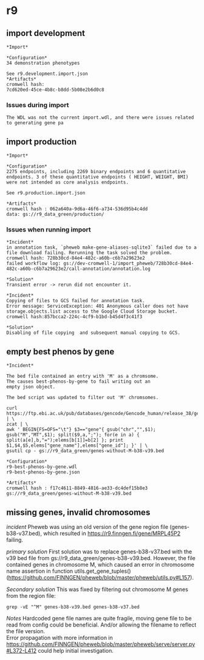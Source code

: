 # r9
## import development

    *Import*

	*Configuration*
    34 demonstration phenotypes

    See r9.development.import.json
	*Artifacts*
    cromwell hash:
    7cd620ed-45ce-4b8c-b8dd-5b08e2b6d0c8

### Issues during import

    The WDL was not the current import.wdl, and there were issues related to generating gene pa


## import production

    *Import*

	*Configuration*
    2275 endpoints, including 2269 binary endpoints and 6 quantitative endpoints. 3 of these quantitative endpoints ( HEIGHT, WEIGHT, BMI) were not intended as core analysis endpoints.

    See r9.production.import.json

	*Artifacts*
	cromwell hash : 062a640a-9d6a-46f6-a734-536d95b4c4dd
    data: gs://r9_data_green/production/

### Issues when running import
    *Incident*
    in annotation task, `pheweb make-gene-aliases-sqlite3` failed due to a file download failing. Rerunning the task solved the problem.
    cromwell hash: 728b30cd-84e4-482c-a60b-c6b7a29623e2
    failed workflow log: gs://dev-cromwell-1/import_pheweb/728b30cd-84e4-482c-a60b-c6b7a29623e2/call-annotation/annotation.log

    *Solution*
    Transient error -> rerun did not encounter it.

    *Incident*
    Copying of files to GCS failed for annotation task.
    Error message: ServiceException: 401 Anonymous caller does not have storage.objects.list access to the Google Cloud Storage bucket.
    cromwell hash:857bcca2-224c-4cf9-b1bd-b45d4f3c41f3

    *Solution*
    Disabling of file copying  and subsequent manual copying to GCS.

## empty best phenos by gene

	*Incident*

	The bed file contained an entry with 'M' as a chromsome.
	The causes best-phenos-by-gene to fail writing out an
	empty json object.

	The bed script was updated to filter out 'M' chromsomes.

```
curl https://ftp.ebi.ac.uk/pub/databases/gencode/Gencode_human/release_38/gencode.v38.annotation.gff3.gz | \
zcat | \
awk ' BEGIN{FS=OFS="\t"} $3=="gene"{ gsub("chr","",$1); gsub("M","MT",$1); split($9,a,";"); for(e in a) { split(a[e],b,"=");elems[b[1]]=b[2] }; print $1,$4,$5,elems["gene_name"],elems["gene_id"]; }' | \
gsutil cp - gs://r9_data_green/genes-without-M-b38-v39.bed
```

	*Configuration*
    r9-best-phenos-by-gene.wdl
	r9-best-phenos-by-gene.json

	*Artifacts*
    cromwell hash : f17c4611-8849-4816-ae33-dc4def15b8e3
	gs://r9_data_green/genes-without-M-b38-v39.bed

## missing genes, invalid chromosomes

  *incident*
  Pheweb was using an old version of the gene region file (genes-b38-v37.bed), which resulted in https://r9.finngen.fi/gene/MRPL45P2 failing. 

  *primary solution*
  First solution was to replace genes-b38-v37.bed with the v39 bed file from gs://r9_data_green/genes-b38-v39.bed.
  However, the file contained genes in chromosome M, which caused an error in chromosome name assertion in function utils.get_gene_tuples() (https://github.com/FINNGEN/pheweb/blob/master/pheweb/utils.py#L157).
  
  *Secondary solution*
  This was fixed by filtering out chromosome M genes from the region file:
  ```
  grep -vE "^M" genes-b38-v39.bed genes-b38-v37.bed 
  ```
  *Notes*
  Hardcoded gene file names are quite fragile, moving gene file to be read from config could be beneficial. And/or allowing the filename to reflect the file version.  
  Error propagation with more information in https://github.com/FINNGEN/pheweb/blob/master/pheweb/serve/server.py#L372-L412 could help initial investigation.